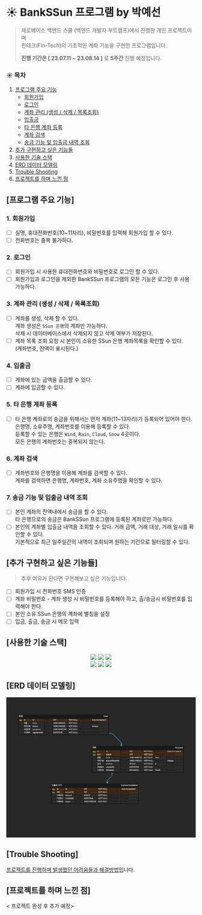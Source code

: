 # ☀️ BankSSun 프로그램 by 박예선

> 제로베이스 백엔드 스쿨 (백엔드 개발자 부트캠프)에서 진행한 개인 프로젝트이며\
> 핀테크(Fin-Tech)의 기초적인 계좌 기능을 구현한 프로그램입니다.
>
> **진행 기간은 [ 23.07.11 ~ 23.08.14 ]** 로 **5주간** 진행 예정입니다.
>
>

### ☀️ 목차

1. [프로그램 주요 기능](#프로그램-주요-기능)
    + [회원가입](#1-회원가입)
    + [로그인](#2-로그인)
    + [계좌 관리 (생성 / 삭제 / 목록조회)](#3-계좌-관리--생성--삭제--목록조회-)
    + [입출금](#4-입출금)
    + [타 은행 계좌 등록](#5-타-은행-계좌-등록)
    + [계좌 검색](#6-계좌-검색)
    + [송금 기능 및 입출금 내역 조회](#7-송금-기능-및-입출금-내역-조회)
2. [추가 구현하고 싶은 기능들](#추가-구현하고-싶은-기능들)
3. [사용한 기술 스택](#사용한-기술-스택)
4. [ERD 데이터 모델링](#erd-데이터-모델링)
5. [Trouble Shooting](#trouble-shooting)
6. [프로젝트를 하며 느낀 점](#프로젝트를-하며-느낀-점)

## [프로그램 주요 기능]

### 1. 회원가입

- [ ] 실명, 휴대전화번호(10~11자리), 비밀번호를 입력해 회원가입 할 수 있다.
- [ ] 전화번호는 중복 불가하다.

### 2. 로그인

- [ ] 회원가입 시 사용한 휴대전화번호와 비밀번호로 로그인 할 수 있다.
- [ ] 회원가입과 로그인을 제외한 BankSSun 프로그램의 모든 기능은 로그인 후 사용 가능하다.

### 3. 계좌 관리 (생성 / 삭제 / 목록조회)

- [ ] 계좌를 생성, 삭제 할 수 있다.\
  계좌 생성은 `SSun 은행`의 계좌만 가능하다.\
  삭제 시 데이터베이스에서 삭제되지 않고 삭제 여부가 저장된다.
- [ ] 계좌 목록 조회 요청 시 본인이 소유한 SSun 은행 계좌목록을 확인할 수 있다.\
  (계좌번호, 잔액이 표시된다.)

### 4. 입출금

- [ ] 계좌에 있는 금액을 출금할 수 있다.
- [ ] 계좌에 입금할 수 있다.

### 5. 타 은행 계좌 등록

- [ ] 타 은행 계좌로의 송금을 위해서는 먼저 계좌(11~13자리)가 등록되어 있어야 한다.\
  은행명, 소유주명, 계좌번호를 이용해 등록할 수 있다.\
  등록할 수 있는 은행은 `Wind`, `Rain`, `Cloud`, `Snow` 4곳이다.\
  모든 은행의 계좌번호는 중복되지 않는다.

### 6. 계좌 검색

- [ ] 계좌번호와 은행명을 이용해 계좌를 검색할 수 있다.\
  계좌를 검색하면 은행명, 계좌번호, 계좌 소유주명을 확인할 수 있다.

### 7. 송금 기능 및 입출금 내역 조회

- [ ] 본인 계좌의 잔액내에서 송금을 할 수 있다.\
  타 은행으로의 송금은 BankSSun 프로그램에 등록된 계좌로만 가능하다.
- [ ] 본인의 계좌별 입출금 내역을 조회할 수 있다. 거래 금액, 거래 대상, 거래 일시를 확인할 수 있다.\
  기본적으로 최근 일주일간의 내역이 조회되며 원하는 기간으로 필터링할 수 있다.

## [추가 구현하고 싶은 기능들]

> 추후 여유가 된다면 구현해보고 싶은 기능입니다.

- [ ] 회원가입 시 전화번호 SMS 인증
- [ ] 계좌 비밀번호 - 계좌 생성 시 비밀번호를 등록해야 하고, 출/송금시 비밀번호를 입력해야 한다.
- [ ] 본인 소유 SSun 은행의 계좌에 별칭을 설정
- [ ] 입금, 출금, 송금 시 메모 입력

## [사용한 기술 스택]

<div align=center> 

<img height="30" src="https://img.shields.io/badge/Spring-6DB33F?style=flat-square&logo=Spring&logoColor=white"/>
<img height="30" src="https://img.shields.io/badge/Java-007396?style=flat-square&logo=java&logoColor=white"/>
<img height="30" src="https://img.shields.io/badge/MySql-4479A1?style=flat-square&logo=mysql&logoColor=white"/>
<br/>
<img height="30" src="https://img.shields.io/badge/Git-F05032?style=flat-square&logo=git&logoColor=white"/>
<img height="30" src="https://img.shields.io/badge/Postman-FF6C37?style=flat-square&logo=Postman&logoColor=white"/>
<img height="30" src="https://img.shields.io/badge/GitHub-black?style=flat-square&logo=GitHub&logoColor=white"/>

</div>


## [ERD 데이터 모델링]

![img](./docs/ERD%200716.png)

## [Trouble Shooting]

[프로젝트를 진행하며 발생했던 어려움들과 해결방법](./docs/Trouble_Shooting.md)입니다.

## [프로젝트를 하며 느낀 점]

< 프로젝트 완성 후 추가 예정>

